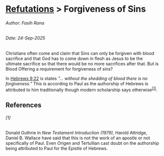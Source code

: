 # [Refutations](/refutations/) > Forgiveness of Sins

###### Author: Fasih Rana

###### Date: 24-Sep-2025

Christians often come and claim that Sins can only be forgiven with blood sacrifice and that God has to come down in flesh as Jesus to be the ultimate sacrifice so that there would be no more sacrifices after that. But is Blood Offering a requirement for forgiveness of sins?

In [Hebrews 9:22](https://biblehub.com/hebrews/9-22.htm) is states *"... without the shedding of blood there is no forgiveness."* This is according to Paul as the authorship of Hebrews is attributed to him traditionally though modern scholarship says otherwise<sup>[\[1\]](#1)</sup>.

## References
###### [1]
Donald Guthrie in _New Testament Introduction (1979)_, Harold Attridge, Daniel B. Wallace have said that this is not the work of an apostle or not specifically of Paul. Even Origen and Tertullian cast doubt on the authorship being attributed to Paul for the Epistle of Hebrews.